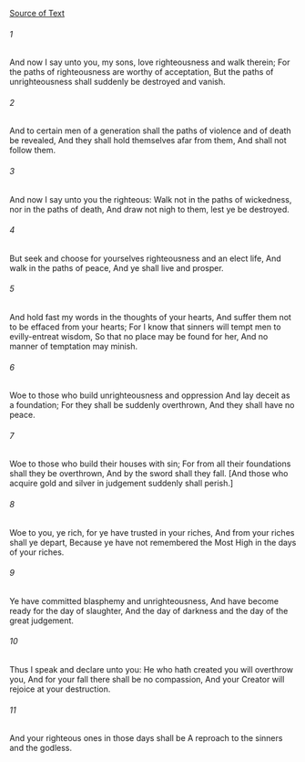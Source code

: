 [Source of Text](https://github.com/scrollmapper/bible_databases_deuterocanonical)

###### 1
And now I say unto you, my sons, love righteousness and walk therein; For the paths of righteousness are worthy of acceptation, But the paths of unrighteousness shall suddenly be destroyed and vanish.

###### 2
And to certain men of a generation shall the paths of violence and of death be revealed, And they shall hold themselves afar from them, And shall not follow them.

###### 3
And now I say unto you the righteous: Walk not in the paths of wickedness, nor in the paths of death, And draw not nigh to them, lest ye be destroyed.

###### 4
But seek and choose for yourselves righteousness and an elect life, And walk in the paths of peace, And ye shall live and prosper.

###### 5
And hold fast my words in the thoughts of your hearts, And suffer them not to be effaced from your hearts;
For I know that sinners will tempt men to evilly-entreat wisdom, So that no place may be found for her, And no manner of temptation may minish.

###### 6
Woe to those who build unrighteousness and oppression And lay deceit as a foundation; For they shall be suddenly overthrown, And they shall have no peace.

###### 7
Woe to those who build their houses with sin; For from all their foundations shall they be overthrown, And by the sword shall they fall.
[And those who acquire gold and silver in judgement suddenly shall perish.]

###### 8
Woe to you, ye rich, for ye have trusted in your riches, And from your riches shall ye depart, Because ye have not remembered the Most High in the days of your riches.

###### 9
Ye have committed blasphemy and unrighteousness, And have become ready for the day of slaughter, And the day of darkness and the day of the great judgement.

###### 10
Thus I speak and declare unto you: He who hath created you will overthrow you, And for your fall there shall be no compassion, And your Creator will rejoice at your destruction.

###### 11
And your righteous ones in those days shall be A reproach to the sinners and the godless.